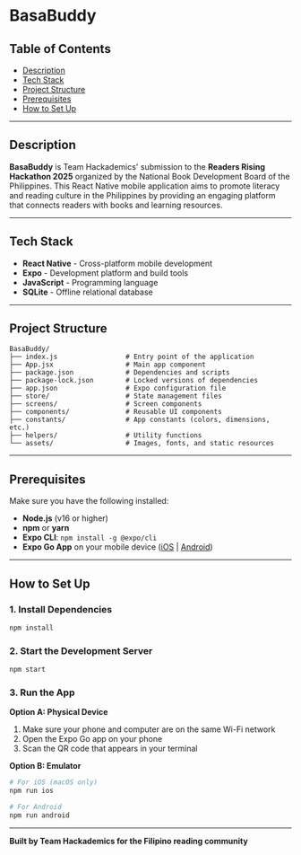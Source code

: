 # BasaBuddy

## Table of Contents

- [Description](#description)
- [Tech Stack](#tech-stack)
- [Project Structure](#project-structure)
- [Prerequisites](#prerequisites)
- [How to Set Up](#how-to-set-up)

---

## Description

**BasaBuddy** is Team Hackademics' submission to the **Readers Rising Hackathon 2025** organized by the National Book Development Board of the Philippines. This React Native mobile application aims to promote literacy and reading culture in the Philippines by providing an engaging platform that connects readers with books and learning resources.

---

## Tech Stack

- **React Native** - Cross-platform mobile development
- **Expo** - Development platform and build tools
- **JavaScript** - Programming language
- **SQLite** - Offline relational database

---

## Project Structure

```
BasaBuddy/
├── index.js                 # Entry point of the application
├── App.jsx                  # Main app component
├── package.json             # Dependencies and scripts
├── package-lock.json        # Locked versions of dependencies
├── app.json                 # Expo configuration file
├── store/                   # State management files
├── screens/                 # Screen components
├── components/              # Reusable UI components
├── constants/               # App constants (colors, dimensions, etc.)
├── helpers/                 # Utility functions
└── assets/                  # Images, fonts, and static resources
```

---

## Prerequisites

Make sure you have the following installed:

- **Node.js** (v16 or higher)
- **npm** or **yarn**
- **Expo CLI**: `npm install -g @expo/cli`
- **Expo Go App** on your mobile device ([iOS](https://apps.apple.com/app/expo-go/id982107779) | [Android](https://play.google.com/store/apps/details?id=host.exp.exponent))

---

## How to Set Up

### 1. Install Dependencies

```bash
npm install
```

### 2. Start the Development Server

```bash
npm start
```

### 3. Run the App

**Option A: Physical Device**

1. Make sure your phone and computer are on the same Wi-Fi network
2. Open the Expo Go app on your phone
3. Scan the QR code that appears in your terminal

**Option B: Emulator**

```bash
# For iOS (macOS only)
npm run ios

# For Android
npm run android
```

---

**Built by Team Hackademics for the Filipino reading community**
